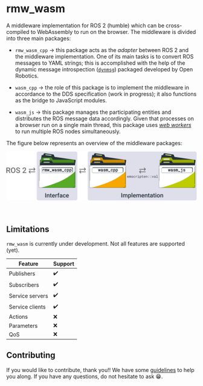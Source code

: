 # rmw_wasm

A middleware implementation for ROS 2 (humble) which can be cross-compiled to WebAssembly to run on the browser. The middleware is divided into three main packages:

- `rmw_wasm_cpp` $\rightarrow$ this package acts as the *adapter* between ROS 2 and the middleware implementation. One of its main tasks is to convert ROS messages to YAML strings; this is accomplished with the help of the dynamic message introspection ([`dynmsg`](https://github.com/osrf/dynamic_message_introspection)) packaged developed by Open Robotics.

- `wasm_cpp` $\rightarrow$ the role of this package is to implement the middleware in accordance to the DDS specification (work in progress); it also  functions as the bridge to JavaScript modules.

- `wasm_js` $\rightarrow$ this package manages the participating entities and distributes the ROS message data accordingly. Given that processes on a browser run on a single main thread, this package uses [*web workers*](https://developer.mozilla.org/en-US/docs/Web/API/Web_Workers_API/Using_web_workers) to run multiple ROS nodes simultaneously.

The figure below represents an overview of the middleware packages:

![Structure of middleware packages](docs/images/structure.png)

<br>

## Limitations

`rmw_wasm` is currently under development. Not all features are supported (yet).

| Feature         | Support   |
|-----------------|-----------|
| Publishers      | ✔️        |
| Subscribers     | ✔️        |
| Service servers | ✔️        |
| Service clients | ✔️        |
| Actions         | ❌        |
| Parameters      | ❌        |
| QoS             | ❌        |


## Contributing

If you would like to contribute, thank you!! We have some [guidelines](https://github.com/ihuicatl/rmw_wasm/blob/main/CONTRIBUTING.md) to help you along. If you have any questions, do not hesitate to ask 😁.

